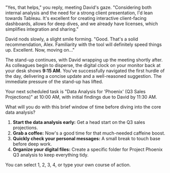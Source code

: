 

"Yes, that helps," you reply, meeting David's gaze. "Considering both internal analysis and the need for a strong client presentation, I'd lean towards Tableau. It's excellent for creating interactive client-facing dashboards, allows for deep dives, and we already have licenses, which simplifies integration and sharing."

David nods slowly, a slight smile forming. "Good. That's a solid recommendation, Alex. Familiarity with the tool will definitely speed things up. Excellent. Now, moving on..."

The stand-up continues, with David wrapping up the meeting shortly after. As colleagues begin to disperse, the digital clock on your monitor back at your desk shows **9:15 AM**. You've successfully navigated the first hurdle of the day, delivering a concise update and a well-reasoned suggestion. The immediate pressure of the stand-up has lifted.

Your next scheduled task is "Data Analysis for 'Phoenix' (Q3 Sales Projections)" at 10:00 AM, with initial findings due to David by 11:30 AM.

What will you do with this brief window of time before diving into the core data analysis?

1.  **Start the data analysis early:** Get a head start on the Q3 sales projections.
2.  **Grab a coffee:** Now's a good time for that much-needed caffeine boost.
3.  **Quickly check your personal messages:** A small break to touch base before deep work.
4.  **Organize your digital files:** Create a specific folder for Project Phoenix Q3 analysis to keep everything tidy.

You can select 1, 2, 3, 4, or type your own course of action.